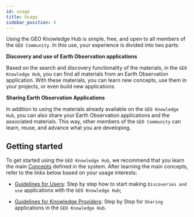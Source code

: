 ```yaml
---
id: usage
title: Usage
sidebar_position: 4
---
```


Using the GEO Knowledge Hub is simple, free, and open to all members of the `GEO Community`. In this use, your experience is divided into two parts:

**Discovery and use of Earth Observation applications**

Based on the search and discovery functionality of the materials, in the `GEO Knowledge Hub`, you can find all materials from an Earth Observation application. With these materials, you can learn new concepts, use them in your projects, or even build new applications.

**Sharing Earth Observation Applications**

In addition to using the materials already available on the `GEO Knowledge Hub`, you can also share your Earth Observation applications and the associated materials. This way, other members of the `GEO Community` can learn, reuse, and advance what you are developing.

## Getting started

To get started using the `GEO Knowledge Hub`, we recommend that you learn the main [Concepts](concepts/index.md) defined in the system. After learning the main concepts, refer to the links below based on your usage interests:

- [Guidelines for Users](user-guideline/knowledge-user/searching/searching.md): Step by step how to start making `Discoveries and use` applications with the `GEO Knowledge Hub`;

- [Guidelines for Knowledge Providers](user-guideline/knowledge-provider/creating/index.md): Step by Step for `Sharing` applications in the `GEO Knowledge Hub`.
